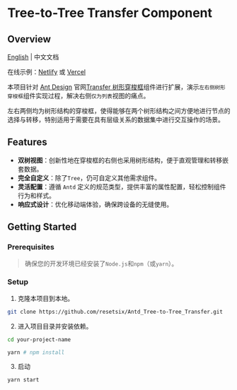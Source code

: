 # Tree-to-Tree Transfer Component

## Overview

[English](/README.md) | 中文文档


在线示例：[Netlify](https://treetotreetransfer.netlify.app/) 或 [Vercel](https://antd-tree-to-tree-transfer.vercel.app/)

本项目针对 [Ant Design](https://ant.design/index-cn) 官网[Transfer 树形穿梭框](https://ant.design/components/transfer-cn#transfer-demo-tree-transfer)组件进行扩展，演示`左右侧树形穿梭框`组件实现过程，解决右侧`仅为列表`视图的痛点。

左右两侧均为树形结构的穿梭框，使得能够在两个树形结构之间方便地进行节点的选择与转移，特别适用于需要在具有层级关系的数据集中进行交互操作的场景。

## Features

- **双树视图**：创新性地在穿梭框的右侧也采用树形结构，便于直观管理和转移嵌套数据。
- **完全自定义**：除了`Tree`，仍可自定义其他需求组件。
- **灵活配置**：遵循 `Antd` 定义的规范类型，提供丰富的属性配置，轻松控制组件行为和样式。
- **响应式设计**：优化移动端体验，确保跨设备的无缝使用。

## Getting Started

### Prerequisites

> 确保您的开发环境已经安装了`Node.js`和`npm`（或`yarn`）。

### Setup

1. 克隆本项目到本地。

```bash
git clone https://github.com/resetsix/Antd_Tree-to-Tree_Transfer.git
```

2. 进入项目目录并安装依赖。
   
```bash
cd your-project-name

yarn # npm install
```

3. 启动
```bash
yarn start
```